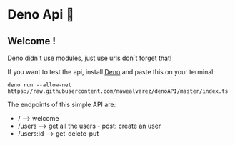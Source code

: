 # Deno Api 🦕 
## Welcome !
Deno didn´t use modules, just use urls don´t forget that!

If you want to test the api, install [Deno](https://deno.land/) and paste this on your terminal: 
~~~~
deno run --allow-net https://raw.githubusercontent.com/nawealvarez/denoAPI/master/index.ts
~~~~

The endpoints of this simple API are:
* / --> welcome
* /users --> get all the users - post: create an user 
* /users:id --> get-delete-put
